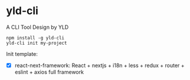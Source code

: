# yld-cli
A CLI Tool Design by YLD

```
npm install -g yld-cli
yld-cli init my-project
```

Init template:

- [x]  react-next-framework: React + nextjs + i18n + less + redux + router + eslint + axios full framework
